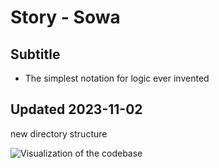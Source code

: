# Story - Sowa

## Subtitle

* The simplest notation for logic ever invented

## Updated 2023-11-02

new directory structure

![Visualization of the codebase](./diagram.svg)
